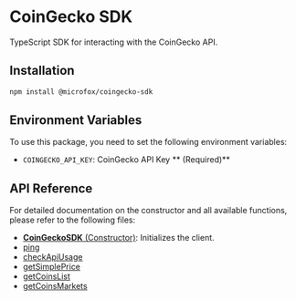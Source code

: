 # CoinGecko SDK

TypeScript SDK for interacting with the CoinGecko API.

## Installation

```bash
npm install @microfox/coingecko-sdk
```

## Environment Variables

To use this package, you need to set the following environment variables:

- `COINGECKO_API_KEY`: CoinGecko API Key ** (Required)**

## API Reference

For detailed documentation on the constructor and all available functions, please refer to the following files:

- [**CoinGeckoSDK** (Constructor)](./docs/CoinGeckoSDK.md): Initializes the client.
- [ping](./docs/ping.md)
- [checkApiUsage](./docs/checkApiUsage.md)
- [getSimplePrice](./docs/getSimplePrice.md)
- [getCoinsList](./docs/getCoinsList.md)
- [getCoinsMarkets](./docs/getCoinsMarkets.md)

